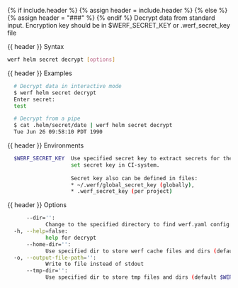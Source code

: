 {% if include.header %}
{% assign header = include.header %}
{% else %}
{% assign header = "###" %}
{% endif %}
Decrypt data from standard input.
Encryption key should be in $WERF_SECRET_KEY or .werf_secret_key file

{{ header }} Syntax

```bash
werf helm secret decrypt [options]
```

{{ header }} Examples

```bash
  # Decrypt data in interactive mode
  $ werf helm secret decrypt
  Enter secret: 
  test

  # Decrypt from a pipe
  $ cat .helm/secret/date | werf helm secret decrypt
  Tue Jun 26 09:58:10 PDT 1990
```

{{ header }} Environments

```bash
  $WERF_SECRET_KEY  Use specified secret key to extract secrets for the deploy. Recommended way to 
                    set secret key in CI-system. 
                    
                    Secret key also can be defined in files:
                    * ~/.werf/global_secret_key (globally),
                    * .werf_secret_key (per project)
```

{{ header }} Options

```bash
      --dir='':
            Change to the specified directory to find werf.yaml config
  -h, --help=false:
            help for decrypt
      --home-dir='':
            Use specified dir to store werf cache files and dirs (default $WERF_HOME or ~/.werf)
  -o, --output-file-path='':
            Write to file instead of stdout
      --tmp-dir='':
            Use specified dir to store tmp files and dirs (default $WERF_TMP_DIR or system tmp dir)
```

